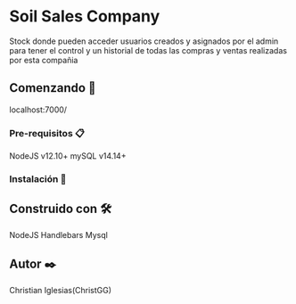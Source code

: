 # Soil Sales Company

Stock donde pueden acceder usuarios creados y asignados por el admin para tener el control y un historial de todas las compras y ventas realizadas por esta compañia

## Comenzando 🚀

localhost:7000/

### Pre-requisitos 📋

NodeJS v12.10+
mySQL v14.14+

### Instalación 🔧



## Construido con 🛠️

NodeJS
Handlebars
Mysql

## Autor ✒️

Christian Iglesias(ChristGG)
